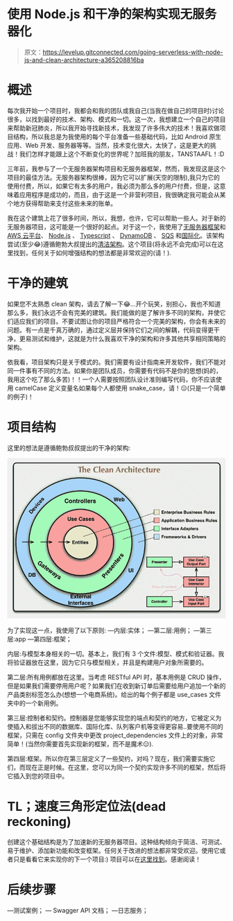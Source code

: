 # 使用 Node.js 和干净的架构实现无服务器化

> 原文：<https://levelup.gitconnected.com/going-serverless-with-node-js-and-clean-architecture-a365208816ba>

# **概述**

每次我开始一个项目时，我都会和我的团队或我自己(当我在做自己的项目时)讨论很多，以找到最好的技术、架构、模式和一切。这一次，我想建立一个自己的项目来帮助新冠肺炎，所以我开始寻找新技术，我发现了许多伟大的技术！我喜欢做项目结构，所以我总是为我使用的每个平台准备一些基础代码，比如 Android 原生应用、Web 开发、服务器等等。当然，技术变化很大，太快了，这是更大的挑战！我们怎样才能跟上这个不断变化的世界呢？加班我的朋友，TANSTAAFL！:D

三年前，我参与了一个无服务器架构项目和无服务器框架，然而，我发现这是这个项目的最佳方法。无服务器架构很棒，因为它可以扩展(天空的限制),我只为它的使用付费，所以，如果它有太多的用户，我必须为那么多的用户付费，但是，这意味着应用程序是成功的，而且，由于这是一个非营利项目，我很确定我可能会从某个地方获得帮助来支付这些未来的账单。

我在这个建筑上花了很多时间，所以，我想，也许，它可以帮助一些人。对于新的无服务器项目，这可能是一个很好的起点。对于这一个，我使用了[无服务器框架](https://serverless.com/)和 [AWS 云平台](https://aws.amazon.com/)、 [Node.js](https://nodejs.org/) 、 [Typescript](https://www.typescriptlang.org/) 、 [DynamoDB](https://aws.amazon.com/dynamodb) 、 [SQS](https://aws.amazon.com/sqs/) 和[国际化](https://en.wikipedia.org/wiki/Internationalization_and_localization)。该架构尝试(至少😂)遵循鲍勃大叔提出的[清洁架构](https://blog.cleancoder.com/uncle-bob/2012/08/13/the-clean-architecture.html)。这个项目(将永远不会完成)可以在这里找到，任何关于如何增强结构的想法都是非常欢迎的(请！).

# 干净的建筑

如果您不太熟悉 clean 架构，请去了解一下😂…开个玩笑，别担心，我也不知道那么多，我们永远不会有完美的建筑。我们能做的是了解许多不同的架构，并使它们适应我们的项目。不要试图让你的项目严格符合一个完美的架构，你会有未来的问题。有一点是千真万确的，通过定义层并保持它们之间的解耦，代码变得更干净，更易测试和维护，这就是为什么我喜欢干净的架构和许多其他共享相同策略的架构。

依我看，项目架构只是关于模式的。我们需要有设计指南来开发软件，我们不能对同一件事有不同的方法。如果你是团队成员，你需要有代码不是你的思想(妈的，我用这个吃了那么多苦)！！一个人需要按照团队设计准则编写代码，你不应该使用 camelCase 定义变量名如果每个人都使用 snake_case，请！😑(只是一个简单的例子)！

# 项目结构

这里的想法是遵循鲍勃叔叔提出的干净的架构:

![](img/76080b31c8b1ffed64f29a6d4e392e0b.png)

为了实现这一点，我使用了以下原则:
—内层:实体；
—第二层:用例；
—第三层:app
—第四层:框架；

内层:与模型本身相关的一切。基本上，我们有 3 个文件:模型、模式和验证器。我将验证器放在这里，因为它只与模型相关，并且是构建用户对象所需要的。

第二层:所有用例都放在这里。当考虑 RESTful API 时，基本用例是 CRUD 操作，但是如果我们需要停用用户呢？如果我们在收到新订单后需要给用户追加一个新的产品类别标签怎么办(想想一个电商系统)。给出的每个例子都是 use_cases 文件夹中的一个新用例。

第三层:控制者和契约。控制器是您能够实现您的端点和契约的地方，它被定义为使插入和拔出不同的数据库、国际化库、队列客户机等变得更容易..要使用不同的框架，只需在 config 文件夹中更改 project_dependencies 文件上的对象，非常简单！(当然你需要首先实现新的框架，而不是魔术😑).

第四层:框架。所以你在第三层定义了一些契约，对吗？现在，我们需要实施它们，而现在正是时候。在这里，您可以为同一个契约实现许多不同的框架，然后将它插入到您的项目中。

# TL；速度三角形定位法(dead reckoning)

创建这个基础结构是为了加速新的无服务器项目。这种结构倾向于简洁、可测试、易于维护、添加新功能和改变框架。任何关于改进的想法都非常受欢迎。使用它或者只是看看它来实现你的下一个项目:)
项目可以在[这里找到](https://github.com/etnishiyama/server-base-serverless)。感谢阅读！

# 后续步骤

—测试案例；
— Swagger API 文档；
—日志服务；